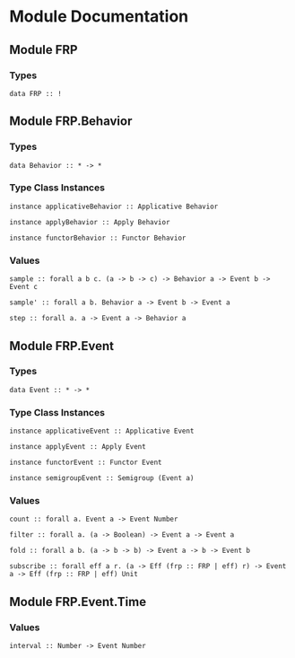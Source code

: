 # Module Documentation

## Module FRP

### Types

    data FRP :: !


## Module FRP.Behavior

### Types

    data Behavior :: * -> *


### Type Class Instances

    instance applicativeBehavior :: Applicative Behavior

    instance applyBehavior :: Apply Behavior

    instance functorBehavior :: Functor Behavior


### Values

    sample :: forall a b c. (a -> b -> c) -> Behavior a -> Event b -> Event c

    sample' :: forall a b. Behavior a -> Event b -> Event a

    step :: forall a. a -> Event a -> Behavior a


## Module FRP.Event

### Types

    data Event :: * -> *


### Type Class Instances

    instance applicativeEvent :: Applicative Event

    instance applyEvent :: Apply Event

    instance functorEvent :: Functor Event

    instance semigroupEvent :: Semigroup (Event a)


### Values

    count :: forall a. Event a -> Event Number

    filter :: forall a. (a -> Boolean) -> Event a -> Event a

    fold :: forall a b. (a -> b -> b) -> Event a -> b -> Event b

    subscribe :: forall eff a r. (a -> Eff (frp :: FRP | eff) r) -> Event a -> Eff (frp :: FRP | eff) Unit


## Module FRP.Event.Time

### Values

    interval :: Number -> Event Number